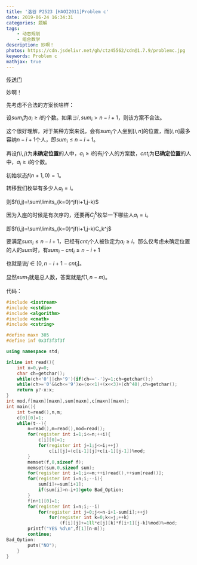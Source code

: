 ```yaml
---
title: '洛谷 P2523 [HAOI2011]Problem c'
date: 2019-06-24 16:34:31
categories: 题解
tags: 
	- 动态规划
	- 组合数学
description: 妙啊！
photos: https://cdn.jsdelivr.net/gh/ctz45562/cdn@1.7.9/problemc.jpg
keywords: Problem c
mathjax: true
---
```


[传送门](https://www.luogu.org/problemnew/show/P2523)

妙啊！

<!--more-->

先考虑不合法的方案长啥样：

设$sum_i$为$a_i\ge i$的个数。如果$\exists i,sum_i>n-i+1$，则该方案不合法。

这个很好理解，对于某种方案来说，会有$sum_i$个人坐到$[i,n]$的位置，而$[i,n]$最多容纳$n-i+1$个人，即$sum_i\le n-i+1$。

再设$f(i,j)$为**未确定位置**的人中，$a_i\ge i$的有$j$个人的方案数，$cnt_i$为**已确定位置**的人中，$a_i\ge i$的个数。

初始状态$f(n+1,0)=1$。

转移我们枚举有多少人$a_i=i$。

则$f(i,j)=\sum\limits_{k=0}^jf(i+1,j-k)$

因为入座的时候是有次序的，还要再$C_j^k$枚举一下哪些人$a_i=i$。

即$f(i,j)=\sum\limits_{k=0}^jf(i+1,j-k)C_k^j$

要满足$sum_i\le n-i+1$，已经有$cnt_i$个人被钦定为$a_i\ge i$，那么仅考虑未确定位置的人的$sum$时，有$sum_i-cnt_i\le n-i+1$

也就是说$j\in [0,n-i+1-cnt_i]$。

显然$sum_1$就是总人数，答案就是$f(1,n-m)$。

代码：

``` cpp
#include <iostream>
#include <cstdio>
#include <algorithm>
#include <cmath>
#include <cstring>

#define maxn 305
#define inf 0x3f3f3f3f

using namespace std;

inline int read(){
	int x=0,y=0;
	char ch=getchar();
	while(ch<'0'||ch>'9'){if(ch=='-')y=1;ch=getchar();}
	while(ch>='0'&&ch<='9')x=(x<<1)+(x<<3)+(ch^48),ch=getchar();
	return y?-x:x;
}
int mod,f[maxn][maxn],sum[maxn],c[maxn][maxn];
int main(){
	int t=read(),n,m;
	c[0][0]=1;
	while(t--){
		n=read(),m=read(),mod=read();
		for(register int i=1;i<=n;++i){
			c[i][0]=1;
			for(register int j=1;j<=i;++j)
				c[i][j]=(c[i-1][j]+c[i-1][j-1])%mod;
		}
		memset(f,0,sizeof f);
		memset(sum,0,sizeof sum);
		for(register int i=1;i<=m;++i)read(),++sum[read()];
		for(register int i=n;i;--i){
			sum[i]+=sum[i+1];
			if(sum[i]>n-i+1)goto Bad_Option;
		}
		f[n+1][0]=1;
		for(register int i=n;i;--i)
			for(register int j=0;j<=n-i+1-sum[i];++j)
				for(register int k=0;k<=j;++k)
					(f[i][j]+=1ll*c[j][k]*f[i+1][j-k]%mod)%=mod;
		printf("YES %d\n",f[1][n-m]);
		continue;
Bad_Option:
		puts("NO");
	}
}
```


